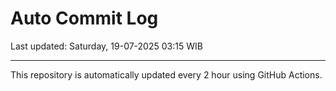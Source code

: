 # Auto Commit Log

Last updated: Saturday, 19-07-2025 03:15 WIB

---

This repository is automatically updated every 2 hour using GitHub Actions.
